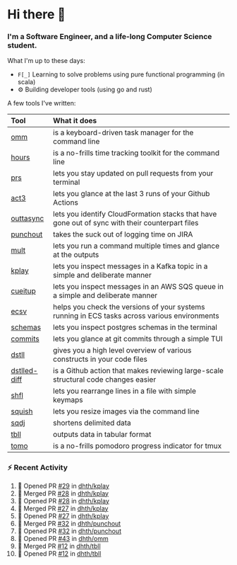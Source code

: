 Hi there 👋
===

### I'm a Software Engineer, and a life-long Computer Science student.


What I'm up to these days:

- `F[_]` Learning to solve problems using pure functional programming (in scala)
- ⚙️ Building developer tools (using go and rust)

A few tools I've written:

| Tool                                                        | What it does                                                                                    |
|:------------------------------------------------------------|:------------------------------------------------------------------------------------------------|
| [omm](https://github.com/dhth/omm)                          | is a keyboard-driven task manager for the command line                                          |
| [hours](https://github.com/dhth/hours)                      | is a no-frills time tracking toolkit for the command line                                       |
| [prs](https://github.com/dhth/prs)                          | lets you stay updated on pull requests from your terminal                                       |
| [act3](https://github.com/dhth/act3)                        | lets you glance at the last 3 runs of your Github Actions                                       |
| [outtasync](https://github.com/dhth/outtasync)              | lets you identify CloudFormation stacks that have gone out of sync with their counterpart files |
| [punchout](https://github.com/dhth/punchout)                | takes the suck out of logging time on JIRA                                                      |
| [mult](https://github.com/dhth/mult)                        | lets you run a command multiple times and glance at the outputs                                 |
| [kplay](https://github.com/dhth/kplay)                      | lets you inspect messages in a Kafka topic in a simple and deliberate manner                    |
| [cueitup](https://github.com/dhth/cueitup)                  | lets you inspect messages in an AWS SQS queue in a simple and deliberate manner                 |
| [ecsv](https://github.com/dhth/ecsv)                        | helps you check the versions of your systems running in ECS tasks across various environments   |
| [schemas](https://github.com/dhth/schemas)                  | lets you inspect postgres schemas in the terminal                                               |
| [commits](https://github.com/dhth/commits)                  | lets you glance at git commits through a simple TUI                                             |
| [dstll](https://github.com/dhth/dstll)                      | gives you a high level overview of various constructs in your code files                        |
| [dstlled-diff](https://github.com/dhth/dstlled-diff-action) | is a Github action that makes reviewing large-scale structural code changes easier              |
| [shfl](https://github.com/dhth/shfl)                        | lets you rearrange lines in a file with simple keymaps                                          |
| [squish](https://github.com/dhth/squish)                    | lets you resize images via the command line                                                     |
| [sqdj](https://github.com/dhth/sqdj)                        | shortens delimited data                                                                         |
| [tbll](https://github.com/dhth/tbll)                        | outputs data in tabular format                                                                  |
| [tomo](https://github.com/dhth/tomo)                        | is a no-frills pomodoro progress indicator for tmux                                             |

### :zap: Recent Activity

<!--START_SECTION:activity-->
1. 💪 Opened PR [#29](https://github.com/dhth/kplay/pull/29) in [dhth/kplay](https://github.com/dhth/kplay)
2. 🎉 Merged PR [#28](https://github.com/dhth/kplay/pull/28) in [dhth/kplay](https://github.com/dhth/kplay)
3. 💪 Opened PR [#28](https://github.com/dhth/kplay/pull/28) in [dhth/kplay](https://github.com/dhth/kplay)
4. 🎉 Merged PR [#27](https://github.com/dhth/kplay/pull/27) in [dhth/kplay](https://github.com/dhth/kplay)
5. 💪 Opened PR [#27](https://github.com/dhth/kplay/pull/27) in [dhth/kplay](https://github.com/dhth/kplay)
6. 🎉 Merged PR [#32](https://github.com/dhth/punchout/pull/32) in [dhth/punchout](https://github.com/dhth/punchout)
7. 💪 Opened PR [#32](https://github.com/dhth/punchout/pull/32) in [dhth/punchout](https://github.com/dhth/punchout)
8. 💪 Opened PR [#43](https://github.com/dhth/omm/pull/43) in [dhth/omm](https://github.com/dhth/omm)
9. 🎉 Merged PR [#12](https://github.com/dhth/tbll/pull/12) in [dhth/tbll](https://github.com/dhth/tbll)
10. 💪 Opened PR [#12](https://github.com/dhth/tbll/pull/12) in [dhth/tbll](https://github.com/dhth/tbll)
<!--END_SECTION:activity-->
